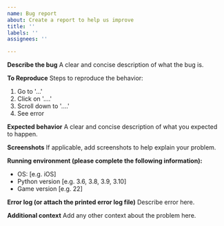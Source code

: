 ```yaml
---
name: Bug report
about: Create a report to help us improve
title: ''
labels: ''
assignees: ''

---
```


**Describe the bug**
A clear and concise description of what the bug is.

**To Reproduce**
Steps to reproduce the behavior:
1. Go to '...'
2. Click on '....'
3. Scroll down to '....'
4. See error

**Expected behavior**
A clear and concise description of what you expected to happen.

**Screenshots**
If applicable, add screenshots to help explain your problem.

**Running environment (please complete the following information):**
 - OS: [e.g. iOS]
 - Python version [e.g. 3.6, 3.8, 3.9, 3.10]
 - Game version [e.g. 22]

**Error log (or attach the printed error log file)**
Describe error here.

**Additional context**
Add any other context about the problem here.
